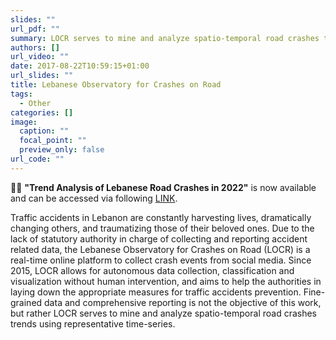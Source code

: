```yaml
---
slides: ""
url_pdf: ""
summary: LOCR serves to mine and analyze spatio-temporal road crashes trends using representative time-series.
authors: []
url_video: ""
date: 2017-08-22T10:59:15+01:00
url_slides: ""
title: Lebanese Observatory for Crashes on Road
tags:
  - Other
categories: []
image:
  caption: ""
  focal_point: ""
  preview_only: false
url_code: ""
---
```

🎉🎉 <b>"Trend Analysis of Lebanese Road Crashes in 2022"</b> is now available and can be accessed via following <a href="https://www.dropbox.com/s/obqqvctwkh4bmyy/RoadCrashesReport2022.pdf?dl=0" target=_blank>LINK</a>.<br> 

Traffic accidents in Lebanon are constantly harvesting lives, dramatically changing others, and traumatizing those of their beloved ones. Due to the lack of statutory authority in charge of collecting and reporting accident related data, the Lebanese Observatory for Crashes on Road (LOCR) is a real-time online platform to collect crash events from social media. Since 2015, LOCR allows for autonomous data collection, classification and visualization without human intervention, and aims to help the authorities in laying down the appropriate measures for traffic accidents prevention. Fine-grained data and comprehensive reporting is not the objective of this work, but rather LOCR serves to mine and analyze spatio-temporal road crashes trends using representative time-series.

